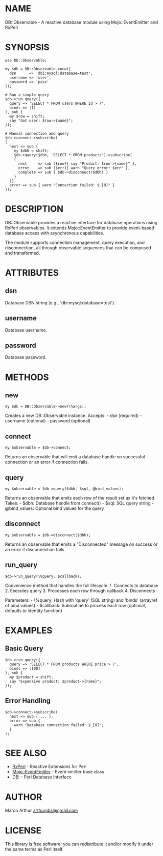 
# NAME

DB::Observable - A reactive database module using Mojo::EventEmitter and RxPerl

# SYNOPSIS

    use DB::Observable;

    my $db = DB::Observable->new({
      dsn      => 'dbi:mysql:database=test',
      username => 'user',
      password => 'pass'
    });

    # Run a simple query
    $db->run_query({
      query => 'SELECT * FROM users WHERE id > ?',
      binds => [1]
    }, sub {
      my $row = shift;
      say "Got user: $row->{name}";
    });

    # Manual connection and query
    $db->connect->subscribe(
    {
      next => sub {
        my $dbh = shift;
        $db->query($dbh, 'SELECT * FROM products')->subscribe(
        {
          next     => sub ($row){ say "Product: $row->{name}" },
          error    => sub ($err){ warn "Query error: $err" },
          complete => sub { $db->disconnect($dbh) }
        }
      )},
      error => sub { warn "Connection failed: $_[0]" }
    });

# DESCRIPTION

DB::Observable provides a reactive interface for database operations using RxPerl
observables. It extends Mojo::EventEmitter to provide event-based database access
with asynchronous capabilities.

The module supports connection management, query execution, and disconnection,
all through observable sequences that can be composed and transformed.

# ATTRIBUTES

## dsn

Database DSN string (e.g., 'dbi:mysql:database=test').

## username

Database username.

## password

Database password.

# METHODS

## new

    my $db = DB::Observable->new(\%args);

Creates a new DB::Observable instance. Accepts:
\- dsn (required)
\- username (optional)
\- password (optional)

## connect

    my $observable = $db->connect;

Returns an observable that will emit a database handle on successful connection
or an error if connection fails.

## query

    my $observable = $db->query($dbh, $sql, @bind_values);

Returns an observable that emits each row of the result set as it's fetched.
Takes:
\- $dbh: Database handle from connect()
\- $sql: SQL query string
\- @bind\_values: Optional bind values for the query

## disconnect

    my $observable = $db->disconnect($dbh);

Returns an observable that emits a "Disconnected" message on success or an error
if disconnection fails.

## run\_query

    $db->run_query(\%query, $callback);

Convenience method that handles the full lifecycle:
1\. Connects to database
2\. Executes query
3\. Processes each row through callback
4\. Disconnects

Parameters:
\- \\%query: Hash with 'query' (SQL string) and 'binds' (arrayref of bind values)
\- $callback: Subroutine to process each row (optional, defaults to identity function)

# EXAMPLES

## Basic Query

    $db->run_query({
      query => 'SELECT * FROM products WHERE price > ?',
      binds => [100]
    }, sub {
      my $product = shift;
      say "Expensive product: $product->{name}";
    });

## Error Handling

    $db->connect->subscribe(
      next => sub { ... },
      error => sub {
        warn "Database connection failed: $_[0]";
      }
    );

# SEE ALSO

- [RxPerl](https://metacpan.org/pod/RxPerl) - Reactive Extensions for Perl
- [Mojo::EventEmitter](https://metacpan.org/pod/Mojo%3A%3AEventEmitter) - Event emitter base class
- [DBI](https://metacpan.org/pod/DBI) - Perl Database Interface

# AUTHOR

Marco Arthur <arthurpbs@gmail.com>

# LICENSE

This library is free software; you can redistribute it and/or modify
it under the same terms as Perl itself.
